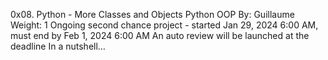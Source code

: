 0x08. Python - More Classes and Objects
Python
OOP
 By: Guillaume
 Weight: 1
 Ongoing second chance project - started Jan 29, 2024 6:00 AM, must end by Feb 1, 2024 6:00 AM
 An auto review will be launched at the deadline
In a nutshell…
